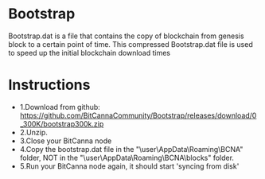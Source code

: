 # Bootstrap
Bootstrap.dat is a file that contains the copy of blockchain from genesis block to a certain point of time. This compressed Bootstrap.dat file is used to speed up the initial blockchain download times

# Instructions
* 1.Download from github: https://github.com/BitCannaCommunity/Bootstrap/releases/download/0_300K/bootstrap300k.zip
* 2.Unzip.
* 3.Close your BitCanna node
* 4.Copy the bootstrap.dat file in the "\user\AppData\Roaming\BCNA" folder,  NOT in the "\user\AppData\Roaming\BCNA\blocks" folder.
* 5.Run your BitCanna node again, it should start 'syncing from disk'
